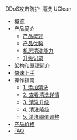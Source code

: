 <div class="sidebar_title"> DDoS攻击防护-清洗 UClean</div>

* [概览](/clean/README)
* 产品简介
    * [产品概述](/clean/concepts/overview) 
    * [产品优势](/clean/concepts/advantage)
    * [机房清洗能力](/clean/concepts/protect)
    * [升级记录](/clean/concepts/change)
* [架构和原理简介](/clean/architecture)
* [快速上手](/clean/common) 
* 操作指南
    * [1. 添加清洗](/clean/opintro/add)
    * [2. 查看清洗详情](/clean/opintro/details)
    * [3. 清洗升级](/clean/opintro/upgrade)
    * [4. 清洗降级](/clean/opintro/degrade)
    * [5. 清洗阈值调整](/clean/opintro/update)
* [产品价格](/clean/price)
* [FAQ](/clean/faq)

   
    
   
   
    
        